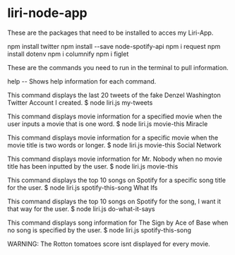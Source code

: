 # liri-node-app

These are the packages that need to be installed to acces my Liri-App.

npm install twitter
npm install --save node-spotify-api
npm i request
npm install dotenv
npm i columnify
npm i figlet

These are the commands you need to run in the terminal to pull information.

help -- Shows help information for each command.

This command displays the last 20 tweets of the fake Denzel Washington Twitter Account I created.
$ node liri.js my-tweets

This command displays movie information for a specified movie when the user inputs a movie that is one word.
$ node liri.js movie-this Miracle

This command displays movie information for a specific movie when the movie title is two words or longer.
$ node liri.js movie-this Social Network

This command displays movie information for Mr. Nobody when no movie title has been inputted by the user.
$ node liri.js movie-this

This command displays the top 10 songs on Spotify for a specific song title for the user.
$ node liri.js spotify-this-song What Ifs

This command displays the top 10 songs on Spotify for the song, I want it that way for the user.
$ node liri.js do-what-it-says

This command displays song information for The Sign by Ace of Base when no song is specified by the user.
$ node liri.js spotify-this-song

WARNING: The Rotton tomatoes score isnt displayed for every movie.
